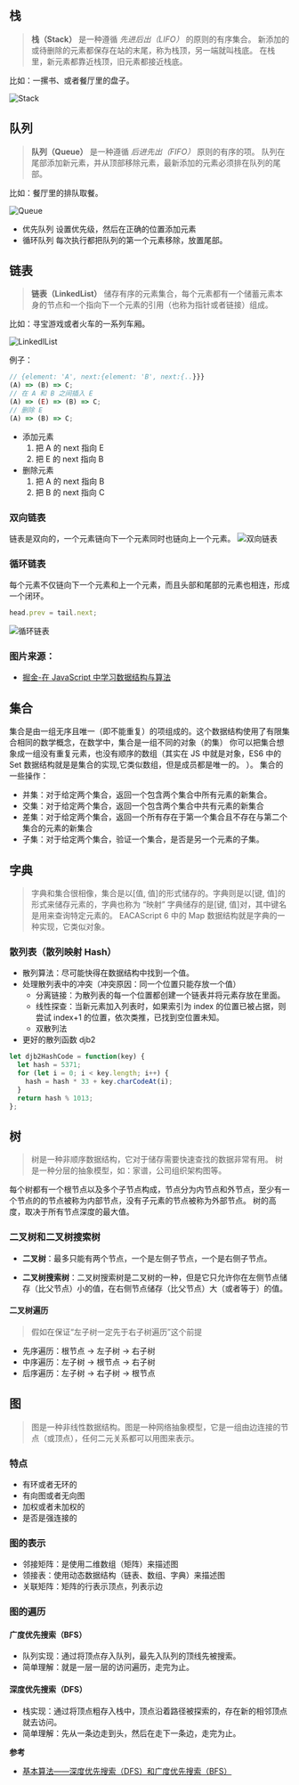 ## 栈

> **栈（Stack）** 是一种遵循 _先进后出（LIFO）_ 的原则的有序集合。
> 新添加的或待删除的元素都保存在站的末尾，称为栈顶，另一端就叫栈底。
> 在栈里，新元素都靠近栈顶，旧元素都接近栈底。

比如：一摞书、或者餐厅里的盘子。

![Stack](./img/Stack.png)

## 队列

> **队列（Queue）** 是一种遵循 _后进先出（FIFO）_ 原则的有序的项。
> 队列在尾部添加新元素，并从顶部移除元素，最新添加的元素必须排在队列的尾部。

比如：餐厅里的排队取餐。

![Queue](./img/Queue.png)

- 优先队列
  设置优先级，然后在正确的位置添加元素
- 循环队列
  每次执行都把队列的第一个元素移除，放置尾部。

## 链表

> **链表（LinkedList）** 储存有序的元素集合，每个元素都有一个储蓄元素本身的节点和一个指向下一个元素的引用（也称为指针或者链接）组成。

比如：寻宝游戏或者火车的一系列车厢。

![LinkedlList](./img/LinkedlList.png)

例子：

```js
// {element: 'A', next:{element: 'B', next:{..}}}
(A) => (B) => C;
// 在 A 和 B 之间插入 E
(A) => (E) => (B) => C;
// 删除 E
(A) => (B) => C;
```

- 添加元素
  1. 把 A 的 next 指向 E
  2. 把 E 的 next 指向 B
- 删除元素
  1. 把 A 的 next 指向 B
  2. 把 B 的 next 指向 C

### 双向链表

链表是双向的，一个元素链向下一个元素同时也链向上一个元素。
![双向链表](./img/double_list.png)

### 循环链表

每个元素不仅链向下一个元素和上一个元素，而且头部和尾部的元素也相连，形成一个闭环。

```js
head.prev = tail.next;
```

![循环链表](./img/circular_list.png)

### 图片来源：

- [掘金-在 JavaScript 中学习数据结构与算法](https://juejin.im/post/594dfe795188250d725a220a)

## 集合

集合是由一组无序且唯一（即不能重复）的项组成的。这个数据结构使用了有限集合相同的数学概念，在数学中，集合是一组不同的对象（的集）
你可以把集合想象成一组没有重复元素，也没有顺序的数组（其实在 JS 中就是对象，ES6 中的 Set 数据结构就是是集合的实现,它类似数组，但是成员都是唯一的。 ）。
集合的一些操作：

- 并集：对于给定两个集合，返回一个包含两个集合中所有元素的新集合。
- 交集：对于给定两个集合，返回一个包含两个集合中共有元素的新集合
- 差集：对于给定两个集合，返回一个所有存在于第一个集合且不存在与第二个集合的元素的新集合
- 子集：对于给定两个集合，验证一个集合，是否是另一个元素的子集。

## 字典

> 字典和集合很相像，集合是以[值, 值]的形式储存的。字典则是以[键, 值]的形式来储存元素的，字典也称为 “映射”
> 字典储存的是[键, 值]对，其中键名是用来查询特定元素的。
> EACAScript 6 中的 Map 数据结构就是字典的一种实现，它类似对象。

### 散列表（散列映射 Hash）

- 散列算法：尽可能快得在数据结构中找到一个值。
- 处理散列表中的冲突（冲突原因：同一个位置只能存放一个值）
  - 分离链接：为散列表的每一个位置都创建一个链表并将元素存放在里面。
  - 线性探查：当新元素加入列表时，如果索引为 index 的位置已被占据，则尝试 index+1 的位置，依次类推，已找到空位置未知。
  - 双散列法
- 更好的散列函数 djb2

```js
let djb2HashCode = function(key) {
  let hash = 5371;
  for (let i = 0; i < key.length; i++) {
    hash = hash * 33 + key.charCodeAt(i);
  }
  return hash % 1013;
};
```

## 树

> 树是一种非顺序数据结构，它对于储存需要快速查找的数据非常有用。
> 树是一种分层的抽象模型，如：家谱，公司组织架构图等。

每个树都有一个根节点以及多个子节点构成，节点分为内节点和外节点，至少有一个节点的的节点被称为内部节点，没有子元素的节点被称为外部节点。
树的高度，取决于所有节点深度的最大值。

### 二叉树和二叉树搜索树

- **二叉树**：最多只能有两个节点，一个是左侧子节点，一个是右侧子节点。

- **二叉树搜索树**：二叉树搜索树是二叉树的一种，但是它只允许你在左侧节点储存（比父节点）小的值，在右侧节点储存（比父节点）大（或者等于）的值。

#### 二叉树遍历

> 假如在保证“左子树一定先于右子树遍历”这个前提

- 先序遍历：根节点 -> 左子树 -> 右子树
- 中序遍历：左子树 -> 根节点 -> 右子树
- 后序遍历：左子树 -> 右子树 -> 根节点

## 图

> 图是一种非线性数据结构。图是一种网络抽象模型，它是一组由边连接的节点（或顶点），任何二元关系都可以用图来表示。

### 特点

- 有环或者无环的
- 有向图或者无向图
- 加权或者未加权的
- 是否是强连接的

### 图的表示

- 邻接矩阵：是使用二维数组（矩阵）来描述图
- 领接表：使用动态数据结构（链表、数组、字典）来描述图
- 关联矩阵：矩阵的行表示顶点，列表示边

### 图的遍历

#### 广度优先搜索（BFS）

- 队列实现：通过将顶点存入队列，最先入队列的顶线先被搜索。
- 简单理解：就是一层一层的访问遍历，走完为止。

#### 深度优先搜索（DFS）

- 栈实现：通过将顶点粗存入栈中，顶点沿着路径被探索的，存在新的相邻顶点就去访问。
- 简单理解：先从一条边走到头，然后在走下一条边，走完为止。

**参考**

- [基本算法——深度优先搜索（DFS）和广度优先搜索（BFS）](https://www.jianshu.com/p/bff70b786bb6)
